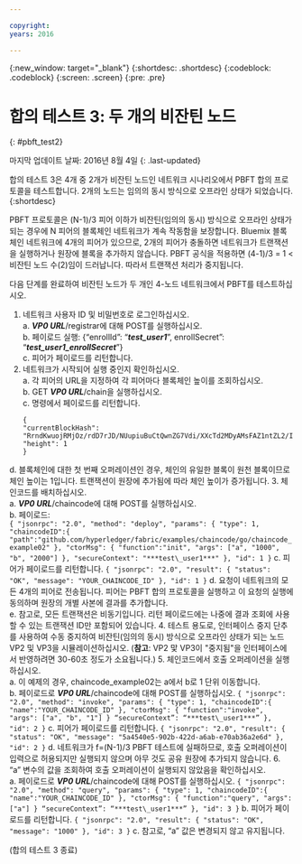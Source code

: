 ```yaml
---

copyright:
years: 2016

---
```


{:new_window: target="_blank"}
{:shortdesc: .shortdesc}
{:codeblock: .codeblock}
{:screen: .screen}
{:pre: .pre}


# 합의 테스트 3: 두 개의 비잔틴 노드
{: #pbft_test2}

마지막 업데이트 날짜: 2016년 8월 4일
{: .last-updated}

합의 테스트 3은 4개 중 2개가 비잔틴 노드인 네트워크 시나리오에서 PBFT 합의 프로토콜을 테스트합니다. 2개의 노드는 임의의 동시 방식으로 오프라인 상태가 되었습니다.
{:shortdesc}

PBFT 프로토콜은 (N-1)/3 피어 이하가 비잔틴(임의의 동시) 방식으로 오프라인 상태가 되는 경우에 N 피어의 블록체인 네트워크가 계속 작동함을 보장합니다. Bluemix 블록체인 네트워크에 4개의 피어가 있으므로, 2개의 피어가 충돌하면 네트워크가 트랜잭션을 실행하거나 원장에 블록을 추가하지 않습니다. PBFT 공식을 적용하면 (4-1)/3 = 1 < 비잔틴 노드 수(2)임이 드러납니다. 따라서 트랜잭션 처리가 중지됩니다. 

다음 단계를 완료하여 비잔틴 노드가 두 개인 4-노드 네트워크에서 PBFT를 테스트하십시오. 
1.  네트워크 사용자 ID 및 비밀번호로 로그인하십시오.   
    a.  ***VP0 URL***/registrar에 대해 POST를 실행하십시오.   
    b. 페이로드 실행: {“enrollId”: “***test\_user1***”, enrollSecret”: “***test\_user1\_enrollSecret***”}   
    c. 피어가 페이로드를 리턴합니다. 
2.  네트워크가 시작되어 실행 중인지 확인하십시오.   
    a.  각 피어의 URL을 지정하여 각 피어마다 블록체인 높이를 조회하십시오.   
    b.  GET ***VP0 URL***/chain을 실행하십시오.   
    c.  명령에서 페이로드를 리턴합니다. 
      ```
      {
      "currentBlockHash": "RrndKwuojRMjOz/rdD7rJD/NUupiuBuCtQwnZG7Vdi/XXcTd2MDyAMsFAZ1ntZL2/IIcSUeatIZAKS6ss7fEvg==",
      "height": 1
      }
      ```
d. 블록체인에 대한 첫 번째 오퍼레이션인 경우, 체인의 유일한 블록이 원천 블록이므로 체인 높이는 1입니다. 트랜잭션이 원장에 추가됨에 따라 체인 높이가 증가됩니다.
3.  체인코드를 배치하십시오.   
    a.  ***VP0 URL***/chaincode에 대해 POST를 실행하십시오.   
    b.  페이로드:   
      ```
      {
      "jsonrpc": "2.0",
      "method": "deploy",
      "params": {
      "type": 1,
      "chaincodeID":{
      "path":"github.com/hyperledger/fabric/examples/chaincode/go/chaincode_example02"
      },
      "ctorMsg": {
      "function":"init",
      "args": ["a", "1000", "b", "2000"]
      },
      "secureContext": "***test\_user1***"
      },
      "id": 1
      }
      ```
c. 피어가 페이로드를 리턴합니다.
      ```
      {
      "jsonrpc": "2.0",
      "result": {
      "status": "OK",
      "message": "YOUR_CHAINCODE_ID"
      },
      "id": 1
      }
      ```
d. 요청이 네트워크의 모든 4개의 피어로 전송됩니다. 피어는 PBFT 합의 프로토콜을 실행하고 이 요청의 실행에 동의하며 원장의 개별 사본에 결과를 추가합니다.   
e. 참고로, 모든 트랜잭션은 비동기입니다. 리턴 페이로드에는 나중에 결과 조회에 사용할 수 있는 트랜잭션 ID만 포함되어 있습니다.
4.  테스트 용도로, 인터페이스 중지 단추를 사용하여 수동 중지하여 비잔틴(임의의 동시) 방식으로 오프라인 상태가 되는 노드 VP2 및 VP3을 시뮬레이션하십시오. (**참고**: VP2 맟 VP3이 "중지됨"을 인터페이스에서 반영하려면 30-60초 정도가 소요됩니다.)
5.  체인코드에서 호출 오퍼레이션을 실행하십시오.   
    a.  이 예제의 경우, chaincode_example02는 a에서 b로 1 단위 이동합니다.   
    b.  페이로드로 ***VP0 URL***/chaincode에 대해 POST를 실행하십시오. 
      ```
      {
      "jsonrpc": "2.0",
      "method": "invoke",
      "params": {
      "type": 1,
      "chaincodeID":{
      "name":"YOUR_CHAINCODE_ID"
      },
      "ctorMsg": {
      "function":"invoke",
      "args": ["a", "b", "1"]
      }
      “secureContext”: “***test\_user1***”
      },
      "id": 2
      }
      ```
c. 피어가 페이로드를 리턴합니다.
      ```
      {
      "jsonrpc": "2.0",
      "result": {
      "status": "OK",
      "message": "5a4540e5-902b-422d-a6ab-e70ab36a2e6d"
      },
      "id": 2
      }
      ```
d. 네트워크가 f=(N-1)/3 PBFT 테스트에 실패하므로, 호출 오퍼레이션이 입력으로 허용되지만 실행되지 않으며 아무 것도 공유 원장에 추가되지 않습니다.
6.  “a” 변수의 값을 조회하여 호출 오퍼레이션이 실행되지 않았음을 확인하십시오.   
    a.  페이로드로 ***VP0 URL***/chaincode에 대해 POST를 실행하십시오. 
      ```
      {
      "jsonrpc": "2.0",
      "method": "query",
      "params": {
      "type": 1,
      "chaincodeID":{
      "name":"YOUR_CHAINCODE_ID"
      },
      "ctorMsg": {
      "function":"query",
      "args": ["a"]
      }
      “secureContext”: “***test\_user1***”
      },
      "id": 3
      }
      ```
b. 피어가 페이로드를 리턴합니다.
      ```
      {
      "jsonrpc": "2.0",
      "result": {
      "status": "OK",
      "message": "1000"
      },
      "id": 3
      }
      ```
c. 참고로, “a” 값은 변경되지 않고 유지됩니다.

  (합의 테스트 3 종료)
